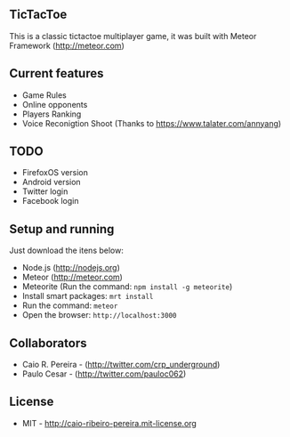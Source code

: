 ## TicTacToe

This is a classic tictactoe multiplayer game, it was built with Meteor Framework (http://meteor.com)

## Current features
* Game Rules
* Online opponents
* Players Ranking
* Voice Reconigtion Shoot (Thanks to https://www.talater.com/annyang)

## TODO
* FirefoxOS version
* Android version
* Twitter login
* Facebook login

## Setup and running

Just download the itens below:
* Node.js (http://nodejs.org)
* Meteor (http://meteor.com)
* Meteorite (Run the command: `npm install -g meteorite`)
* Install smart packages: `mrt install`
* Run the command: `meteor`
* Open the browser: `http://localhost:3000`

## Collaborators

* Caio R. Pereira - (http://twitter.com/crp_underground)
* Paulo Cesar - (http://twitter.com/pauloc062)

## License
* MIT - http://caio-ribeiro-pereira.mit-license.org
